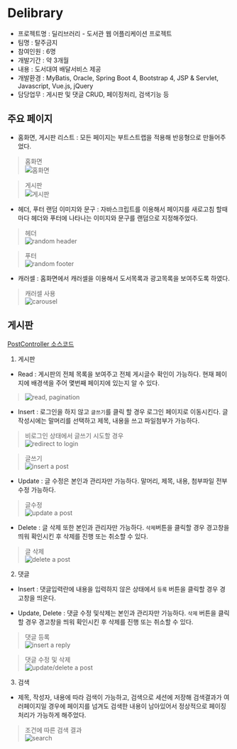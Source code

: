 # Delibrary 

- 프로젝트명 : 딜리브러리 - 도서관 웹 어플리케이션 프로젝트
- 팀명 : 탈주금지
- 참여인원 : 6명
- 개발기간 : 약 3개월
- 내용 : 도서대여 배달서비스 제공
- 개발환경 : MyBatis, Oracle, Spring Boot 4, Bootstrap 4,  JSP & Servlet, Javascript, Vue.js, jQuery
- 담당업무 : 게시판 및 댓글 CRUD, 페이징처리, 검색기능 등

## 주요 페이지

- 홈화면, 게시판 리스트 : 모든 페이지는 부트스트랩을 적용해 반응형으로 만들어주었다.

> 홈화면  
> ![홈화면](img/home.png)

> 게시판  
> ![게시판](img/post10.png)
  
- 헤더, 푸터 랜덤 이미지와 문구 : 자바스크립트를 이용해서 페이지를 새로고침 할때마다 헤더와 푸터에 나타나는 이미지와 문구를 랜덤으로 지정해주었다.

> 헤더  
> ![random header](img/header.gif)

> 푸터  
> ![random footer](img/footer.gif)

- 캐러셀 : 홈화면에서 캐러셀을 이용해서 도서목록과 광고목록을 보여주도록 하였다.

> 캐러셀 사용  
> ![carousel](img/carousel.gif)

## 게시판 

[PostController 소스코드](https://github.com/inhalin/Delibrary/blob/main/Delibrary_Final/src/main/java/com/example/demo/controller/PostController.java)

1. 게시판

- Read : 게시판의 전체 목록을 보여주고 전체 게시글수 확인이 가능하다. 현재 페이지에 배경색을 주어 몇번째 페이지에 있는지 알 수 있다. 

> ![read, pagination](img/pagination.gif)

- Insert : 로그인을 하지 않고 `글쓰기`를 클릭 할 경우 로그인 페이지로 이동시킨다. 글 작성시에는 말머리를 선택하고 제목, 내용을 쓰고 파일첨부가 가능하다.


> 비로그인 상태에서 글쓰기 시도할 경우  
> ![redirect to login](img/alert_login.gif)

> 글쓰기  
> ![insert a post](img/postInsert.gif)

- Update : 글 수정은 본인과 관리자만 가능하다. 말머리, 제목, 내용, 첨부파일 전부 수정 가능하다.

> 글수정  
> ![update a post](img/postUpdate.gif)

- Delete : 글 삭제 또한 본인과 관리자만 가능하다. `삭제`버튼을 클릭할 경우 경고창을 띄워 확인시킨 후 삭제를 진행 또는 취소할 수 있다.

> 글 삭제  
> ![delete a post](img/postDelete.gif)

2. 댓글

- Insert : 댓글입력란에 내용을 입력하지 않은 상태에서 `등록` 버튼을 클릭할 경우 경고창을 띄운다.

- Update, Delete : 댓글 수정 및삭제는 본인과 관리자만 가능하다. `삭제` 버튼을 클릭할 경우 경고창을 띄워 확인시킨 후 삭제를 진행 또는 취소할 수 있다.

> 댓글 등록  
>![insert a reply](img/replyInsert.gif)

> 댓글 수정 및 삭제  
> ![update/delete a post](img/replyUpDel.gif)



3. 검색

- 제목, 작성자, 내용에 따라 검색이 가능하고, 검색으로 세션에 저장해 검색결과가 여러페이지일 경우에 페이지를 넘겨도 검색한 내용이 남아있어서 정상적으로 페이징 처리가 가능하게 해주었다.

> 조건에 따른 검색 결과  
> ![search](img/search.gif)
